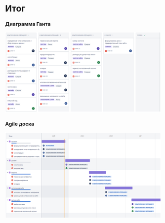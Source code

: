 # Итог
### Диаграмма Ганта
![Диаграмма Ганта](Diagrams/Diagram3.png)
### Agile доска
![Agile доска](Diagrams/Diagram4.png)